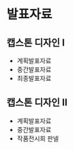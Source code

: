# 발표자료
## 캡스톤 디자인 I
  - 계획발표자료
  - 중간발표자료
  - 최종발표자료
  
## 캡스톤 디자인 II
  - 계획발표자료
  - 중간발표자료
  - 작품전시회 판넬
  
